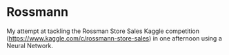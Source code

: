 # Rossmann
My attempt at tackling the Rossman Store Sales Kaggle competition (https://www.kaggle.com/c/rossmann-store-sales) in one afternoon using a Neural Network.
